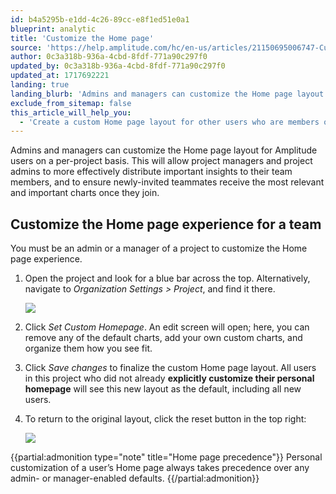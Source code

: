 ```yaml
---
id: b4a5295b-e1dd-4c26-89cc-e8f1ed51e0a1
blueprint: analytic
title: 'Customize the Home page'
source: 'https://help.amplitude.com/hc/en-us/articles/21150695006747-Customize-the-Home-page'
author: 0c3a318b-936a-4cbd-8fdf-771a90c297f0
updated_by: 0c3a318b-936a-4cbd-8fdf-771a90c297f0
updated_at: 1717692221
landing: true
landing_blurb: 'Admins and managers can customize the Home page layout for Amplitude users on a per-project basis.'
exclude_from_sitemap: false
this_article_will_help_you:
  - 'Create a custom Home page layout for other users who are members of a specific project'
---
```

Admins and managers can customize the Home page layout for Amplitude users on a per-project basis. This will allow project managers and project admins to more effectively distribute important insights to their team members, and to ensure newly-invited teammates receive the most relevant and important charts once they join.

## Customize the Home page experience for a team

You must be an admin or a manager of a project to customize the Home page experience.

1. Open the project and look for a blue bar across the top. Alternatively, navigate to *Organization Settings > Project*, and find it there.  
  
    ![](/output/img/analytics/21150711496603.png)

2. Click *Set Custom Homepage*. An edit screen will open; here, you can remove any of the default charts, add your own custom charts, and organize them how you see fit.
3. Click *Save changes* to finalize the custom Home page layout. All users in this project who did not already **explicitly customize their personal homepage** will see this new layout as the default, including all new users.
4. To return to the original layout, click the reset button in the top right:  
  
    ![](/output/img/analytics/21150680913947.png)

{{partial:admonition type="note" title="Home page precedence"}}
Personal customization of a user’s Home page always takes precedence over any admin- or manager-enabled defaults.
{{/partial:admonition}}